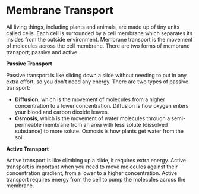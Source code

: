 # Membrane Transport

All living things, including plants and animals, are made up of tiny units called cells. Each cell is surrounded by a cell membrane which separates its insides from the outside environment. Membrane transport is the movement of molecules across the cell membrane. There are two forms of membrane transport; passive and active.

**Passive Transport**

Passive transport is like sliding down a slide without needing to put in any extra effort, so you don't need any energy. There are two types of passive transport:
* **Diffusion**, which is the movement of molecules from a higher concentration to a lower concentration. Diffusion is how oxygen enters your blood and carbon dioxide leaves.
* **Osmosis**, which is the movement of water molecules through a semi-permeable membrane from an area with less solute (dissolved substance) to more solute. Osmosis is how plants get water from the soil.

**Active Transport**

Active transport is like climbing up a slide, it requires extra energy. Active transport is important when you need to move molecules against their concentration gradient, from a lower to a higher concentration. Active transport requires energy from the cell to pump the molecules across the membrane.
